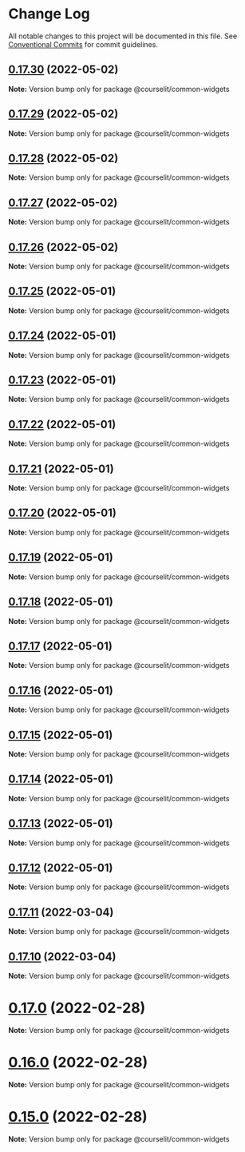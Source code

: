 # Change Log

All notable changes to this project will be documented in this file.
See [Conventional Commits](https://conventionalcommits.org) for commit guidelines.

## [0.17.30](https://github.com/codelitdev/courselit/compare/v0.17.29...v0.17.30) (2022-05-02)

**Note:** Version bump only for package @courselit/common-widgets





## [0.17.29](https://github.com/codelitdev/courselit/compare/v0.17.28...v0.17.29) (2022-05-02)

**Note:** Version bump only for package @courselit/common-widgets





## [0.17.28](https://github.com/codelitdev/courselit/compare/v0.17.27...v0.17.28) (2022-05-02)

**Note:** Version bump only for package @courselit/common-widgets





## [0.17.27](https://github.com/codelitdev/courselit/compare/v0.17.26...v0.17.27) (2022-05-02)

**Note:** Version bump only for package @courselit/common-widgets





## [0.17.26](https://github.com/codelitdev/courselit/compare/v0.17.25...v0.17.26) (2022-05-02)

**Note:** Version bump only for package @courselit/common-widgets





## [0.17.25](https://github.com/codelitdev/courselit/compare/v0.17.24...v0.17.25) (2022-05-01)

**Note:** Version bump only for package @courselit/common-widgets





## [0.17.24](https://github.com/codelitdev/courselit/compare/v0.17.23...v0.17.24) (2022-05-01)

**Note:** Version bump only for package @courselit/common-widgets





## [0.17.23](https://github.com/codelitdev/courselit/compare/v0.17.22...v0.17.23) (2022-05-01)

**Note:** Version bump only for package @courselit/common-widgets





## [0.17.22](https://github.com/codelitdev/courselit/compare/v0.17.21...v0.17.22) (2022-05-01)

**Note:** Version bump only for package @courselit/common-widgets





## [0.17.21](https://github.com/codelitdev/courselit/compare/v0.17.20...v0.17.21) (2022-05-01)

**Note:** Version bump only for package @courselit/common-widgets





## [0.17.20](https://github.com/codelitdev/courselit/compare/v0.17.19...v0.17.20) (2022-05-01)

**Note:** Version bump only for package @courselit/common-widgets





## [0.17.19](https://github.com/codelitdev/courselit/compare/v0.17.18...v0.17.19) (2022-05-01)

**Note:** Version bump only for package @courselit/common-widgets





## [0.17.18](https://github.com/codelitdev/courselit/compare/v0.17.17...v0.17.18) (2022-05-01)

**Note:** Version bump only for package @courselit/common-widgets





## [0.17.17](https://github.com/codelitdev/courselit/compare/v0.17.16...v0.17.17) (2022-05-01)

**Note:** Version bump only for package @courselit/common-widgets





## [0.17.16](https://github.com/codelitdev/courselit/compare/v0.17.15...v0.17.16) (2022-05-01)

**Note:** Version bump only for package @courselit/common-widgets





## [0.17.15](https://github.com/codelitdev/courselit/compare/v0.17.13...v0.17.15) (2022-05-01)

**Note:** Version bump only for package @courselit/common-widgets





## [0.17.14](https://github.com/codelitdev/courselit/compare/v0.17.13...v0.17.14) (2022-05-01)

**Note:** Version bump only for package @courselit/common-widgets





## [0.17.13](https://github.com/codelitdev/courselit/compare/v0.17.12...v0.17.13) (2022-05-01)

**Note:** Version bump only for package @courselit/common-widgets





## [0.17.12](https://github.com/codelitdev/courselit/compare/v0.17.11...v0.17.12) (2022-05-01)

**Note:** Version bump only for package @courselit/common-widgets





## [0.17.11](https://github.com/codelitdev/courselit/compare/v0.17.10...v0.17.11) (2022-03-04)

**Note:** Version bump only for package @courselit/common-widgets

## [0.17.10](https://github.com/codelitdev/courselit/compare/v0.17.9...v0.17.10) (2022-03-04)

**Note:** Version bump only for package @courselit/common-widgets

# [0.17.0](https://github.com/codelitdev/courselit/compare/v0.16.0...v0.17.0) (2022-02-28)

**Note:** Version bump only for package @courselit/common-widgets

# [0.16.0](https://github.com/codelitdev/courselit/compare/v0.15.0...v0.16.0) (2022-02-28)

**Note:** Version bump only for package @courselit/common-widgets

# [0.15.0](https://github.com/codelitdev/courselit/compare/v0.14.5...v0.15.0) (2022-02-28)

**Note:** Version bump only for package @courselit/common-widgets
